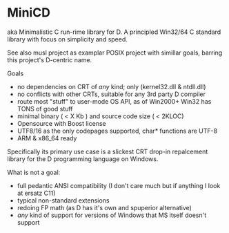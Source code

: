 MiniCD
======
aka Minimalistic C run-rime library for D.
A principled Win32/64 C standard library with focus on simplicity and speed.

See also musl project as examplar POSIX project with simillar goals, 
barring this project's D-centric name.

Goals
- no dependencies on CRT of _any_ kind; only (kernel32.dll & ntdll.dll)
- no conflicts with other CRTs, suitable for any 3rd party D compiler
- route most "stuff" to user-mode OS API, as of Win2000+ Win32 has TONS of good stuff
- minimal binary ( < X Kb ) and source code size ( < 2KLOC)
- Opensource with Boost license
- UTF8/16 as the only codepages supported, char* functions are UTF-8 
- ARM & x86_64 ready

Specifically its primary use case is a slickest CRT drop-in repalcement 
library for the D programming language on Windows.
 
What is not a goal:
- full pedantic ANSI compatibility (I don't care much but if anything I look at ersatz C11)
- typical non-standard extensions
- redoing FP math (as D has it's own and spuperior alternative)
- *any* kind of support for versions of Windows that MS itself doesn't support